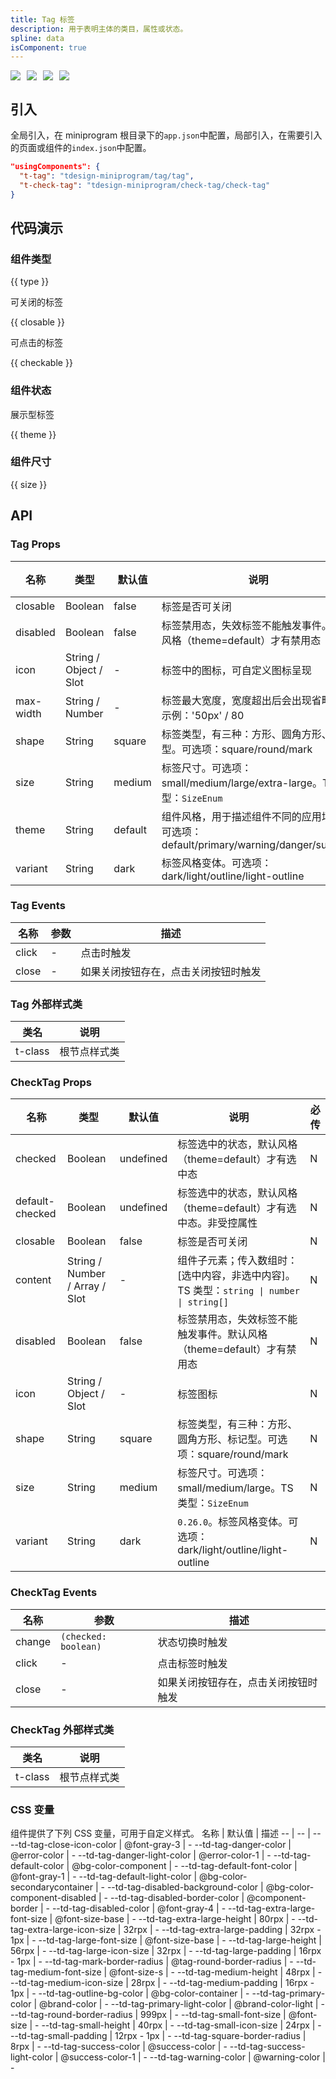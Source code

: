 ```yaml
---
title: Tag 标签
description: 用于表明主体的类目，属性或状态。
spline: data
isComponent: true
---
```


<span class="coverages-badge" style="margin-right: 10px"><img src="https://img.shields.io/badge/coverages%3A%20lines-100%25-blue" /></span><span class="coverages-badge" style="margin-right: 10px"><img src="https://img.shields.io/badge/coverages%3A%20functions-100%25-blue" /></span><span class="coverages-badge" style="margin-right: 10px"><img src="https://img.shields.io/badge/coverages%3A%20statements-100%25-blue" /></span><span class="coverages-badge" style="margin-right: 10px"><img src="https://img.shields.io/badge/coverages%3A%20branches-100%25-blue" /></span>
## 引入

全局引入，在 miniprogram 根目录下的`app.json`中配置，局部引入，在需要引入的页面或组件的`index.json`中配置。

```json
"usingComponents": {
  "t-tag": "tdesign-miniprogram/tag/tag",
  "t-check-tag": "tdesign-miniprogram/check-tag/check-tag"
}
```

## 代码演示

### 组件类型

{{ type }}

可关闭的标签

{{ closable }}

可点击的标签

{{ checkable }}

### 组件状态

展示型标签

{{ theme }}

### 组件尺寸

{{ size }}


## API
### Tag Props

名称 | 类型 | 默认值 | 说明 | 必传
-- | -- | -- | -- | --
closable | Boolean | false | 标签是否可关闭 | N
disabled | Boolean | false | 标签禁用态，失效标签不能触发事件。默认风格（theme=default）才有禁用态 | N
icon | String / Object / Slot | - | 标签中的图标，可自定义图标呈现 | N
max-width | String / Number | - | 标签最大宽度，宽度超出后会出现省略号。示例：'50px' / 80 | N
shape | String | square | 标签类型，有三种：方形、圆角方形、标记型。可选项：square/round/mark | N
size | String | medium | 标签尺寸。可选项：small/medium/large/extra-large。TS 类型：`SizeEnum` | N
theme | String | default | 组件风格，用于描述组件不同的应用场景。可选项：default/primary/warning/danger/success | N
variant | String | dark | 标签风格变体。可选项：dark/light/outline/light-outline | N

### Tag Events

名称 | 参数 | 描述
-- | -- | --
click | - | 点击时触发
close | - | 如果关闭按钮存在，点击关闭按钮时触发

### Tag 外部样式类
类名 | 说明
-- | -- 
t-class | 根节点样式类

### CheckTag Props

名称 | 类型 | 默认值 | 说明 | 必传
-- | -- | -- | -- | --
checked | Boolean | undefined | 标签选中的状态，默认风格（theme=default）才有选中态 | N
default-checked | Boolean | undefined | 标签选中的状态，默认风格（theme=default）才有选中态。非受控属性 | N
closable | Boolean | false | 标签是否可关闭 | N
content | String / Number / Array / Slot | - | 组件子元素；传入数组时：[选中内容，非选中内容]。TS 类型：`string \| number \| string[]` | N
disabled | Boolean | false | 标签禁用态，失效标签不能触发事件。默认风格（theme=default）才有禁用态 | N
icon | String / Object / Slot | - | 标签图标 | N
shape | String | square | 标签类型，有三种：方形、圆角方形、标记型。可选项：square/round/mark | N
size | String | medium | 标签尺寸。可选项：small/medium/large。TS 类型：`SizeEnum` | N
variant | String | dark | `0.26.0`。标签风格变体。可选项：dark/light/outline/light-outline | N

### CheckTag Events

名称 | 参数 | 描述
-- | -- | --
change | `(checked: boolean)` | 状态切换时触发
click | - | 点击标签时触发
close | - | 如果关闭按钮存在，点击关闭按钮时触发

### CheckTag 外部样式类
类名 | 说明
-- | -- 
t-class | 根节点样式类

### CSS 变量
组件提供了下列 CSS 变量，可用于自定义样式。
名称 | 默认值 | 描述 
-- | -- | --
--td-tag-close-icon-color | @font-gray-3 | - 
--td-tag-danger-color | @error-color | - 
--td-tag-danger-light-color | @error-color-1 | - 
--td-tag-default-color | @bg-color-component | - 
--td-tag-default-font-color | @font-gray-1 | - 
--td-tag-default-light-color | @bg-color-secondarycontainer | - 
--td-tag-disabled-background-color | @bg-color-component-disabled | - 
--td-tag-disabled-border-color | @component-border | - 
--td-tag-disabled-color | @font-gray-4 | - 
--td-tag-extra-large-font-size | @font-size-base | - 
--td-tag-extra-large-height | 80rpx | - 
--td-tag-extra-large-icon-size | 32rpx | - 
--td-tag-extra-large-padding | 32rpx - 1px | - 
--td-tag-large-font-size | @font-size-base | - 
--td-tag-large-height | 56rpx | - 
--td-tag-large-icon-size | 32rpx | - 
--td-tag-large-padding | 16rpx - 1px | - 
--td-tag-mark-border-radius | @tag-round-border-radius | - 
--td-tag-medium-font-size | @font-size-s | - 
--td-tag-medium-height | 48rpx | - 
--td-tag-medium-icon-size | 28rpx | - 
--td-tag-medium-padding | 16rpx - 1px | - 
--td-tag-outline-bg-color | @bg-color-container | - 
--td-tag-primary-color | @brand-color | - 
--td-tag-primary-light-color | @brand-color-light | - 
--td-tag-round-border-radius | 999px | - 
--td-tag-small-font-size | @font-size | - 
--td-tag-small-height | 40rpx | - 
--td-tag-small-icon-size | 24rpx | - 
--td-tag-small-padding | 12rpx - 1px | - 
--td-tag-square-border-radius | 8rpx | - 
--td-tag-success-color | @success-color | - 
--td-tag-success-light-color | @success-color-1 | - 
--td-tag-warning-color | @warning-color | - 
